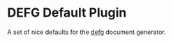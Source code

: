 # DEFG Default Plugin

A set of nice defaults for the [defg](https://github.com/theproductiveprogrammer/defg) document generator.

